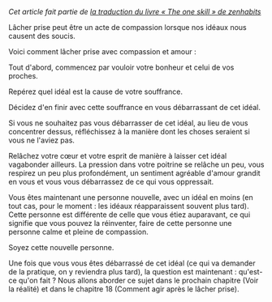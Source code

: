<!-- 
.. title: La 4ème compétence : lâcher prise avec amour
.. slug: la-4eme-competence-lacher-prise-avec-amour
.. date: 2015-08-02 23:45:03.489563+02:00
.. tags: Traduction, Zen habits, L'unique compétence
.. category: 
.. link: 
.. description: 
.. type: text
-->

_Cet article fait partie de [la traduction du livre « The one skill » de zenhabits](/blog/traduction-du-livre-the-one-skill-de-zenhabits/)_

Lâcher prise peut être un acte de compassion lorsque nos idéaux nous causent des soucis.

Voici comment lâcher prise avec compassion et amour :<!-- TEASER_END -->

Tout d'abord, commencez par vouloir votre bonheur et celui de vos proches.

Repérez quel idéal est la cause de votre souffrance.

Décidez d'en finir avec cette souffrance en vous débarrassant de cet idéal.

Si vous ne souhaitez pas vous débarrasser de cet idéal, au lieu de vous concentrer dessus, réfléchissez à la manière dont les choses seraient si vous ne l'aviez pas.

Relâchez votre cœur et votre esprit de manière à laisser cet idéal vagabonder ailleurs. La pression dans votre poitrine se relâche un peu, vous respirez un peu plus profondément, un sentiment agréable d'amour grandit en vous et vous vous débarrassez de ce qui vous oppressait.

Vous êtes maintenant une personne nouvelle, avec un idéal en moins (en tout cas, pour le moment : les idéaux réapparaissent souvent plus tard). Cette personne est différente de celle que vous étiez auparavant, ce qui signifie que vous pouvez la réinventer, faire de cette personne une personne calme et pleine de compassion.

Soyez cette nouvelle personne.

Une fois que vous vous êtes débarrassé de cet idéal (ce qui va demander de la pratique, on y reviendra plus tard), la question est maintenant : qu'est-ce qu'on fait ? Nous allons aborder ce sujet dans le prochain chapitre (Voir la réalité) et dans le chapitre 18 (Comment agir après le lâcher prise).

